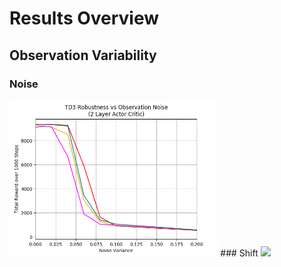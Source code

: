 # Results Overview

## Observation Variability

### Noise
<img src="https://github.com/LeRyc/Robust-Robotic-Manipulation/blob/master/img/td3_obs_noise.png" height="250">
### Shift
<img src="https://github.com/LeRyc/Robust-Robotic-Manipulation/blob/master/img/td3_obs_shift height="250">
